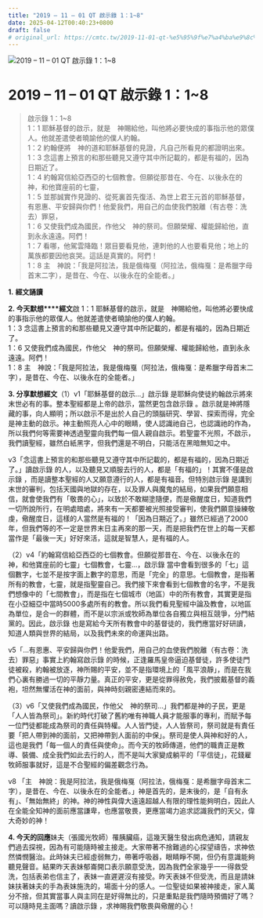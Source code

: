 ```yaml
---
title: "2019 – 11 – 01 QT 啟示錄 1：1~8"
date: 2025-04-12T00:40:23+0800
draft: false
# original_url: https://cmtc.tw/2019-11-01-qt-%e5%95%9f%e7%a4%ba%e9%8c%84-1%ef%bc%9a18
---
```


![2019 – 11 – 01 QT 啟示錄 1：1\~8](/images/qt.jpg   "2019 – 11 – 01 QT 啟示錄 1：1\~8")

# 2019 – 11 – 01 QT 啟示錄 1：1\~8

> 啟示錄 1：1\~8  
> 1：1 耶穌基督的啟示，就是　神賜給他，叫他將必要快成的事指示他的眾僕人。他就差遣使者曉諭他的僕人約翰。  
> 1：2 約翰便將　神的道和耶穌基督的見證，凡自己所看見的都證明出來。  
> 1：3 念這書上預言的和那些聽見又遵守其中所記載的，都是有福的，因為日期近了。  
> 1：4 約翰寫信給亞西亞的七個教會。但願從那昔在、今在、以後永在的　神，和他寶座前的七靈，  
> 1：5 並那誠實作見證的、從死裏首先復活、為世上君王元首的耶穌基督，有恩惠、平安歸與你們！他愛我們，用自己的血使我們脫離（有古卷：洗去）罪惡，  
> 1：6 又使我們成為國民，作他父　神的祭司。但願榮耀、權能歸給他，直到永永遠遠。阿們！  
> 1：7 看哪，他駕雲降臨！眾目要看見他，連刺他的人也要看見他；地上的萬族都要因他哀哭。這話是真實的。阿們！  
> 1：8 主　神說：「我是阿拉法，我是俄梅戛（阿拉法，俄梅戛：是希臘字母首末二字），是昔在、今在、以後永在的全能者。」

**1.** **經文誦讀**

**2. 今天默想****經文**啟 1：1 耶穌基督的啟示，就是　神賜給他，叫他將必要快成的事指示他的眾僕人。他就差遣使者曉諭他的僕人約翰。  
1：3 念這書上預言的和那些聽見又遵守其中所記載的，都是有福的，因為日期近了。  
1：6 又使我們成為國民，作他父　神的祭司。但願榮耀、權能歸給他，直到永永遠遠。阿們！  
1：8 主　神說：「我是阿拉法，我是俄梅戛（阿拉法，俄梅戛：是希臘字母首末二字），是昔在、今在、以後永在的全能者。」

**3. 分享默想經文**（1）v1「耶穌基督的啟示…」啟示錄 是耶穌向使徒約翰啟示將來末世必有的事。整本聖經都是上帝的啟示，當然更包含啟示錄 。啟示就是神將隱藏的事，向人顯明；所以啟示不是出於人自己的頭腦研究、學習、探索而得，完全是神主動的啟示。神主動照亮人心中的眼睛，使人認識祂自己，也認識祂的作為，所以我們何等需要神透過聖靈向我們每一個人親自啟示。若聖靈不光照，不啟示，我們讀聖經，雖然白紙黑字，但我們還是不明白，只能活在黑暗無知之中。

v3「念這書上預言的和那些聽見又遵守其中所記載的，都是有福的，因為日期近了。」讀啟示錄 的人，以及聽見又順服去行的人，都是「有福的」！其實不僅是啟示錄 ，而是讀整本聖經的人又願意遵行的人，都是有福音。但特別啟示錄 是講到末世的審判，包括天國與地獄的存在，以及罪人與魔鬼的結局，如果我們願意相信，就會使我們有「敬畏的心」，以致於不敢糊塗隨便，而是儆醒度日，知道我們一切所說所行，在明處暗處，將來有一天都要被光照接受審判，使我們願意操練敬虔，儆醒度日，這樣的人當然是有福的！「因為日期近了。」雖然已經過了2000年，但我們等的不一定是世界末日主再來的那一天，而是把我們在世上的每一天都當作是「最後一天」好好來活，這就是智慧人，是有福的人。

（2）v4「約翰寫信給亞西亞的七個教會。但願從那昔在、今在、以後永在的　神，和他寶座前的七靈」七個教會，七靈…，啟示錄 當中會看到很多的「七」這個數字，七並不是按字面上數字的意思，而是「完全」的意思。七個教會，是指著所有的教會，七靈，就是指聖靈自己。我們接下來會看到七個教會的名字，不是我們想像中的「七間教會」，而是指在七個城市（地區）中的所有教會，其實更是指在小亞細亞中當時5000多處所有的教會。所以我們看見聖經中論及教會，以地區為單位，是合一的群體，而不是以宗派或牧師為單位各自獨立與相互競爭，分門結黨的。因此，啟示錄 也是寫給今天所有教會中的基督徒的，我們應當好好研讀，知道人類與世界的結局，以及我們未來的命運與出路。

v5「…有恩惠、平安歸與你們！他愛我們，用自己的血使我們脫離（有古卷：洗去）罪惡」事實上約翰寫啟示錄 的時候，正逢羅馬皇帝逼迫基督徒，許多使徒門徒被殺，約翰被放逐，神所賜的平安，並不是指環境上的「風平浪靜」，而是在我們心裏有勝過一切的平靜力量。真正的平安，更是從罪得赦免，我們披戴基督的義袍，坦然無懼活在神的面前，與神時刻親密連結而來的。

（3）v6「又使我們成為國民，作他父　神的祭司…」我們都是神的子民，更是「人人皆為祭司」。新約時代打破了舊約唯有神職人員才能服事的專利，而賦予每一位門徒都能成為祭司的責任與特權。人人皆門徒，人人皆祭司，祭司就是有責任要「把人帶到神的面前，又把神帶到人面前的中保」。祭司是使人與神和好的人，這也是我們「每一個人的責任與使命」。而今天的牧師傳道，他們的職責正是教導、裝備、成全我們如此去行的人，而不是叫大家變成躺平的「平信徒」，花錢雇牧師服事就好，這是不合聖經的偏差觀念行為。

v8 「主　神說：我是阿拉法，我是俄梅戛（阿拉法，俄梅戛：是希臘字母首末二字），是昔在、今在、以後永在的全能者。」神是首先的，是末後的，是「自有永有」、「無始無終」的神。神的神性與偉大遠遠超越人有限的理性能夠明白，因此人在全能全知神的面前應當謙卑，也應當敬畏，更應當竭力追求認識我們的天父，偉大奇妙的神！

**4. 今天的回應**妹夫（張國光牧師）罹胰臟癌，這幾天醫生發出病危通知，請親友們過去探視，因為有可能隨時被主接走。大家帶著不捨難過的心探望禱告，求神依然憐憫醫治。此時妹夫已經虛弱無力，帶著呼吸器，眼睛睜不開，但仍有意識能夠聽見聲音。結果昨天表妹郁崙開口表示願意受洗，因為我們全家幾乎一一得救受洗，包括表弟也信主了，表妹一直遲遲沒有接受。昨天表妹不但受洗，而且是請妹妹扶著妹夫的手為表妹施洗的，場面十分的感人。一位聖徒如果被神接走，家人萬分不捨，但其實當事人與主同在是好得無比的，只是重點是我們隨時預備好了嗎？可以隨時見主面嗎？讀啟示錄 ，求神賜我們敬畏與儆醒的心！
